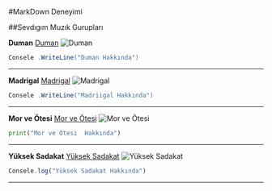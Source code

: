 #MarkDown Deneyimi


##Sevdıgım Muzık Gurupları


**Duman**
[Duman](https://tr.wikipedia.org/wiki/Duman_(m%C3%BCzik_grubu))
![Duman](https://gundemebakiscom.teimg.com/gundemebakis-com/uploads/2024/06/kapak-101815.jpg)

``` C#
Consele .WriteLine("Duman Hakkında")
``` 
-----------------------------------------------
**Madrigal**
[Madrigal](https://tr.wikipedia.org/wiki/Madrigal_(m%C3%BCzik_grubu))
![Madrigal](https://paradiseproduction.com.tr/wp-content/uploads/2022/04/madrigal-in-sarkilarina-ne-kadar-hakimsin-jO0ag.jpg)

``` C#
Consele .WriteLine("Madriigal Hakkında")
``` 
------------------------------------------------
**Mor ve Ötesi**
[Mor ve Ötesi](https://tr.wikipedia.org/wiki/Mor_ve_%C3%B6tesi)
![Mor ve Ötesi](https://image.milimaj.com/i/milliyet/75/1100x570/61efca9f86b24a11e046228a.jpg)

```python
print("Mor ve Ötesi  Hakkında")
``` 
-------------------------------------------------
**Yüksek Sadakat**
[Yüksek Sadakat](https://tr.wikipedia.org/wiki/Y%C3%BCksek_Sadakat)
![Yüksek Sadakat](https://cdn.alemfm.com/Documents/alem_fm/images/2015/11/06/ca020687-04fb-48b3-aa6b-6b1e8e824795.jpg)

```javascript
Consele.log("Yüksek Sadakat Hakkında")
```
--------------------------------------------------




